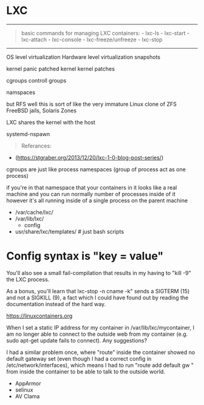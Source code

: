 LXC
====

--------------------------------------------------------------------------------------------------------------------------------------------
> basic commands for managing LXC containers:
    - lxc-ls
    - lxc-start
    - lxc-attach
    - lxc-console
    - lxc-freeze/unfreeze
    - lxc-stop
--------------------------------------------------------------------------------------------------------------------------------------------


OS level virtualization
Hardware level virtualization
snapshots

kernel panic
patched kernel
kernel patches

cgroups
controll groups

namspaces

but RFS
well this is sort of like the very
immature Linux clone of ZFS
FreeBSD jails, Solaris Zones

LXC shares the kernel with the host

systemd-nspawn

> Referances:
- (https://stgraber.org/2013/12/20/lxc-1-0-blog-post-series/)

cgroups are just like process namespaces (group of process act as one process)

if you're in that namespace that your
containers in it looks like a real
machine and you can run normally number
of processes inside of it however it's
all running inside of a single process
on the parent machine



- /var/cache/lxc/
- /var/lib/lxc/
    - config
- usr/share/lxc/templates/ # just bash scripts

# Config syntax is "key = value"




You'll also see a small fail-compilation that results in my having to "kill -9" the LXC process.

As a bonus, you'll learn that lxc-stop -n cname -k" sends a SIGTERM (15) and not a SIGKILL (9), a fact which I could have found out by reading the documentation instead of the hard way.


https://linuxcontainers.org



When I set a static IP address for my container in /var/lib/lxc/mycontainer, I am no longer able to connect to the outside web from my container (e.g. sudo apt-get update fails to connect). Any suggestions?



I had a similar problem once, where "route" inside the container showed no default gateway set (even though I had a correct config in /etc/network/interfaces), which means I had to run "route add default gw <lxcbridge-ip>" from inside the container to be able to talk to the outside world.



- AppArmor
- selinux
- AV Clama

